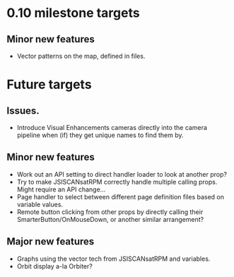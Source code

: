 # 0.10 milestone targets

## Minor new features

* Vector patterns on the map, defined in files.

# Future targets

## Issues.

* Introduce Visual Enhancements cameras directly into the camera pipeline when (if) they get unique names to find them by.

## Minor new features

* Work out an API setting to direct handler loader to look at another prop?
* Try to make JSISCANsatRPM correctly handle multiple calling props. Might require an API change...
* Page handler to select between different page definition files based on variable values.
* Remote button clicking from other props by directly calling their SmarterButton/OnMouseDown, or another similar arrangement?

## Major new features

* Graphs using the vector tech from JSISCANsatRPM and variables.
* Orbit display a-la Orbiter?